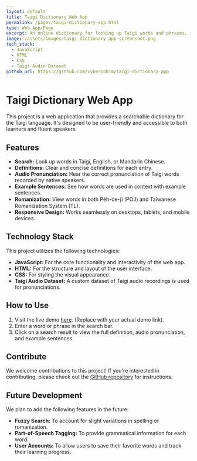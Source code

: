 ```yaml
---
layout: default
title: Taigi Dictionary Web App
permalink: /pages/taigi-dictionary-app.html
type: Web App/Page
excerpt: An online dictionary for looking up Taigi words and phrases, including audio pronunciations and example sentences.
image: /assets/images/taigi-dictionary-app-screenshot.png
tech_stack:
  - JavaScript
  - HTML
  - CSS
  - Taigi Audio Dataset
github_url: https://github.com/cyberoohim/taigi-dictionary-app
---
```


# Taigi Dictionary Web App

This project is a web application that provides a searchable dictionary for the Taigi language. It's designed to be user-friendly and accessible to both learners and fluent speakers.

## Features

*   **Search:** Look up words in Taigi, English, or Mandarin Chinese.
*   **Definitions:** Clear and concise definitions for each entry.
*   **Audio Pronunciation:** Hear the correct pronunciation of Taigi words recorded by native speakers.
*   **Example Sentences:** See how words are used in context with example sentences.
*   **Romanization:** View words in both Pe̍h-ōe-jī (POJ) and Taiwanese Romanization System (TL).
*   **Responsive Design:** Works seamlessly on desktops, tablets, and mobile devices.

## Technology Stack

This project utilizes the following technologies:

*   **JavaScript:** For the core functionality and interactivity of the web app.
*   **HTML:** For the structure and layout of the user interface.
*   **CSS:** For styling the visual appearance.
*   **Taigi Audio Dataset:** A custom dataset of Taigi audio recordings is used for pronunciations.

## How to Use

1. Visit the live demo [here](your-demo-link-here). (Replace with your actual demo link).
2. Enter a word or phrase in the search bar.
3. Click on a search result to view the full definition, audio pronunciation, and example sentences.

## Contribute

We welcome contributions to this project! If you're interested in contributing, please check out the [GitHub repository](https://github.com/cyberoohim/taigi-dictionary-app) for instructions.

## Future Development

We plan to add the following features in the future:

*   **Fuzzy Search:** To account for slight variations in spelling or romanization.
*   **Part-of-Speech Tagging:** To provide grammatical information for each word.
*   **User Accounts:** To allow users to save their favorite words and track their learning progress.
